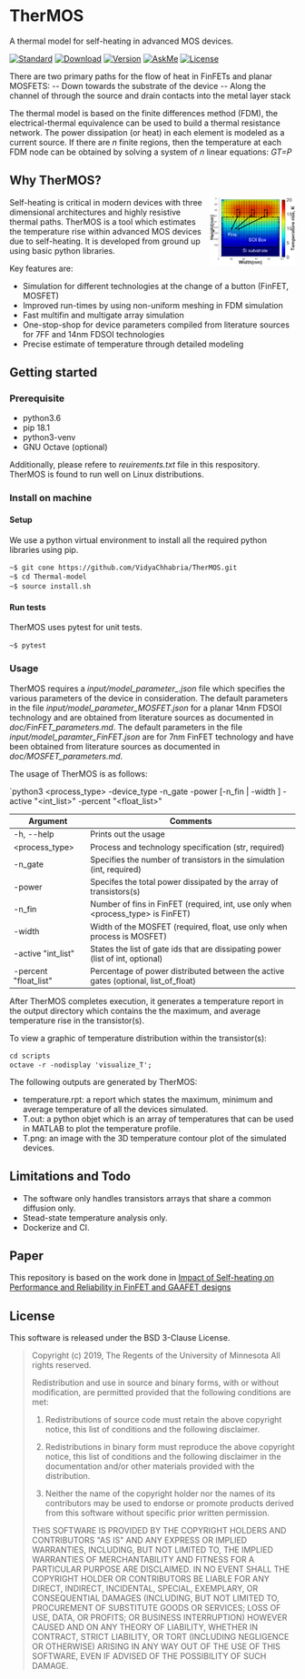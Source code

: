 # TherMOS 
A thermal model for self-heating in advanced MOS devices.

[![Standard](https://img.shields.io/badge/python-3.6-blue)](https://commons.wikimedia.org/wiki/File:Blue_Python_3.6_Shield_Badge.svg)
[![Download](https://img.shields.io/badge/Download-here-red)](https://github.com/VidyaChhabria/TherMOS/archive/master.zip)
[![Version](https://img.shields.io/badge/version-0.1-green)](https://github.com/VidyaChhabria/TherMOS/tree/master)
[![AskMe](https://img.shields.io/badge/ask-me-yellow)](https://github.com/VidyaChhabria/TherMOS/issues)
[![License](https://img.shields.io/badge/License-BSD%203--Clause-blue.svg)](https://opensource.org/licenses/BSD-3-Clause)

There are two primary paths for the flow of heat in FinFETs and planar MOSFETS:
-- Down towards the substrate of the device
-- Along the channel of through the source and drain contacts into the metal
  layer stack

The thermal model is based on the finite differences method (FDM),
the electrical-thermal equivalence can be used to build a thermal resistance network. 
The power dissipation (or heat) in each element is modeled as a current source. 
If there are *n* finite regions, then the temperature at each FDM node can be
obtained by solving a system of *n* linear equations: *GT=P*

## Why TherMOS?
<img align = "right" width="30%" src="doc/image/SOI_FinFET_temp_dist.png">

Self-heating is critical in modern devices with three
dimensional architectures and highly resistive thermal paths. 
TherMOS is a tool which estimates the temperature rise within advanced MOS
devices due to self-heating. It is developed from ground up using basic python
libraries. 

Key features are:
+ Simulation for different technologies at the change of a button (FinFET, MOSFET)
+ Improved run-times by using non-uniform meshing in FDM simulation
+ Fast multifin and multigate array simulation
+ One-stop-shop for device parameters compiled from literature sources for 7FF
  and 14nm FDSOI technologies
+ Precise estimate of temperature through detailed modeling


## Getting started

### Prerequisite

+ python3.6
+ pip 18.1
+ python3-venv
+ GNU Octave (optional)

Additionally, please refere to *reuirements.txt* file in this respository.
TherMOS is found to run well on Linux distributions.


### Install on machine

#### Setup

We use a python virtual environment to install all the required python libraries
using pip. 

``` bash
~$ git cone https://github.com/VidyaChhabria/TherMOS.git
~$ cd Thermal-model
~$ source install.sh
```

#### Run tests

TherMOS uses pytest for unit tests. 

`~$ pytest`

### Usage

TherMOS requires a *input/model_parameter_<device>.json* file which specifies the various parameters of
the device in consideration. The default parameters in the file
*input/model_parameter_MOSFET.json* for a planar 14nm FDSOI technology and are
obtained from literature sources as documented in *doc/FinFET_parameters.md*. 
The default parameters in the file *input/model_paramter_FinFET.json* are for 
7nm FinFET technology and have been obtained from literature sources as documented in *doc/MOSFET_parameters.md*.

The usage of TherMOS is as follows:

`python3 <process_type> -device_type <str> -n_gate <int>  -power <float> [-n_fin <int> | -width <float>] -active "<int_list>" -percent "<float_list>"


| Argument              	| Comments                                                                             	|
|-----------------------	|--------------------------------------------------------------------------------------	|
| -h, --help            	| Prints out the usage                                                                 	|
| <process_type>        	| Process and technology specification (str, required)                                 	|
| -n_gate <int>         	| Specifies the number of transistors in the simulation (int, required)                	|
| -power <float>        	| Specifes the total power dissipated by the array of transistors(s)                   	|
| -n_fin <int>          	| Number of fins in FinFET (required, int, use only when   <process_type> is FinFET)   	|
| -width <float>        	| Width of the MOSFET (required, float, use only when process is MOSFET)               	|
| -active    "int_list" 	| States the list of gate ids that are dissipating power (list of int,   optional)     	|
| -percent "float_list" 	| Percentage of power distributed between the active gates (optional,   list_of_float) 	|


After TherMOS completes execution, it generates a temperature report in the
output directory which contains the the maximum, and average temperature rise in
the transistor(s).

To view a graphic of temperature distribution within the transistor(s):

```
cd scripts
octave -r -nodisplay 'visualize_T';
```

The following outputs are generated by TherMOS:

- temperature.rpt: a report which states the maximum, minimum and average
  temperature of all the devices simulated.
- T.out: a python objet which is an array of temperatures that can be used in
  MATLAB to plot the temperature profile.
- T.png: an image with the 3D temperature contour plot of the simulated
  devices. 
 

## Limitations and Todo

- The software only handles transistors arrays that share a common diffusion
  only.
- Stead-state temperature analysis only.
- Dockerize and CI.

## Paper

This repository is based on the work done in [Impact of Self-heating on
Performance and Reliability in FinFET
and GAAFET designs](https://ieeexplore.ieee.org/document/8697786)


## License

This software is released under the BSD 3-Clause License.

>Copyright (c) 2019, The Regents of the University of Minnesota
>All rights reserved.
>
>Redistribution and use in source and binary forms, with or without
>modification, are permitted provided that the following conditions are met:
>
>1. Redistributions of source code must retain the above copyright notice, this
>   list of conditions and the following disclaimer.
>
>2. Redistributions in binary form must reproduce the above copyright notice,
>   this list of conditions and the following disclaimer in the documentation
>   and/or other materials provided with the distribution.
>
>3. Neither the name of the copyright holder nor the names of its
>   contributors may be used to endorse or promote products derived from
>   this software without specific prior written permission.
>
>THIS SOFTWARE IS PROVIDED BY THE COPYRIGHT HOLDERS AND CONTRIBUTORS "AS IS"
>AND ANY EXPRESS OR IMPLIED WARRANTIES, INCLUDING, BUT NOT LIMITED TO, THE
>IMPLIED WARRANTIES OF MERCHANTABILITY AND FITNESS FOR A PARTICULAR PURPOSE ARE
>DISCLAIMED. IN NO EVENT SHALL THE COPYRIGHT HOLDER OR CONTRIBUTORS BE LIABLE
>FOR ANY DIRECT, INDIRECT, INCIDENTAL, SPECIAL, EXEMPLARY, OR CONSEQUENTIAL
>DAMAGES (INCLUDING, BUT NOT LIMITED TO, PROCUREMENT OF SUBSTITUTE GOODS OR
>SERVICES; LOSS OF USE, DATA, OR PROFITS; OR BUSINESS INTERRUPTION) HOWEVER
>CAUSED AND ON ANY THEORY OF LIABILITY, WHETHER IN CONTRACT, STRICT LIABILITY,
>OR TORT (INCLUDING NEGLIGENCE OR OTHERWISE) ARISING IN ANY WAY OUT OF THE USE
>OF THIS SOFTWARE, EVEN IF ADVISED OF THE POSSIBILITY OF SUCH DAMAGE.

